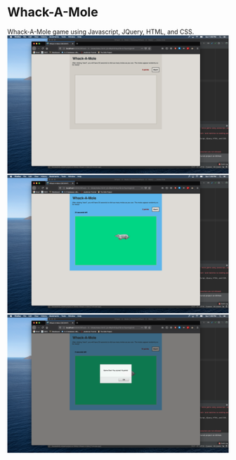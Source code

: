 # Whack-A-Mole
Whack-A-Mole game using Javascript, JQuery, HTML, and CSS.
![](img/Whack-A-Mole%201.png)
![](img/Whack-A-Mole%202.png)
![](img/Whack-A-Mole%203.png)
